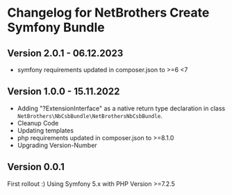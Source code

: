 Changelog for NetBrothers Create Symfony Bundle
===================================

Version 2.0.1 - 06.12.2023
----------------------------------
- symfony requirements updated in composer.json to >=6 <7

Version 1.0.0 - 15.11.2022
----------------------------------
- Adding "?ExtensionInterface" as a native return type declaration in class `NetBrothers\NbCsbBundle\NetBrothersNbCsbBundle`.
- Cleanup Code
- Updating templates
- php requirements updated in composer.json to >=8.1.0
- Upgrading Version-Number


Version 0.0.1
----------------------------------
First rollout :)
Using Symfony 5.x with PHP Version >=7.2.5
